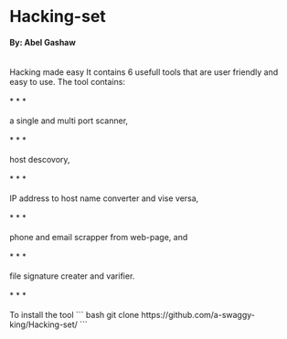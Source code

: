 
<br />

# Hacking-set
#### By: Abel Gashaw

<br />
Hacking made easy
It contains 6 usefull tools that are user friendly and easy to use.
The tool contains: <br /><br />
* * *
<br /><br /> 
                  a single and multi port scanner, <br /><br />
* * *
<br /><br />
                  host descovory, <br /><br />
* * *
<br /><br />
                  IP address to host name converter and vise versa,<br /><br />
* * *
<br /><br />
                  phone and email scrapper from web-page, and <br /><br />
* * *
<br /><br />
                  file signature creater and varifier.<br /><br />
* * *
<br /><br />
To install the tool ``` bash
 git clone https://github.com/a-swaggy-king/Hacking-set/
 ```
